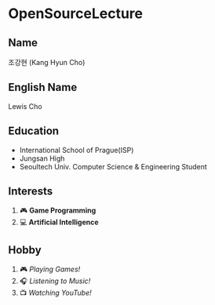 # OpenSourceLecture

## Name
조강현 (Kang Hyun Cho)
## English Name
Lewis Cho

## Education
- International School of Prague(ISP)
- Jungsan High
- Seoultech Univ. Computer Science & Engineering Student

## Interests
1. :video_game: **Game Programming** 
2. :computer: **Artificial Intelligence**

## Hobby
1. :video_game: *Playing Games!*
2. :headphones: *Listening to Music!*
3. :tv: *Watching YouTube!*